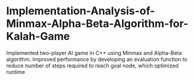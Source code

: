 # Implementation-Analysis-of-Minmax-Alpha-Beta-Algorithm-for-Kalah-Game
Implemented two-player AI game in C++ using Minmax and Alpha-Beta algorithm. Improved performance by developing an evaluation function to reduce number of steps required to reach goal node, which optimized runtime
